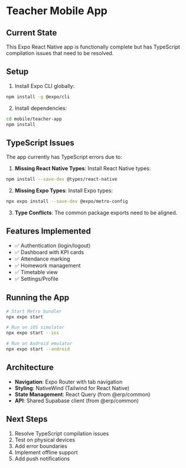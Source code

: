 # Teacher Mobile App

## Current State

This Expo React Native app is functionally complete but has TypeScript compilation issues that need to be resolved.

## Setup

1. Install Expo CLI globally:
```bash
npm install -g @expo/cli
```

2. Install dependencies:
```bash
cd mobile/teacher-app
npm install
```

## TypeScript Issues

The app currently has TypeScript errors due to:

1. **Missing React Native Types**: Install React Native types:
```bash
npm install --save-dev @types/react-native
```

2. **Missing Expo Types**: Install Expo types:
```bash
npx expo install --save-dev @expo/metro-config
```

3. **Type Conflicts**: The common package exports need to be aligned.

## Features Implemented

- ✅ Authentication (login/logout)
- ✅ Dashboard with KPI cards
- ✅ Attendance marking
- ✅ Homework management
- ✅ Timetable view
- ✅ Settings/Profile

## Running the App

```bash
# Start Metro bundler
npx expo start

# Run on iOS simulator
npx expo start --ios

# Run on Android emulator
npx expo start --android
```

## Architecture

- **Navigation**: Expo Router with tab navigation
- **Styling**: NativeWind (Tailwind for React Native)
- **State Management**: React Query (from @erp/common)
- **API**: Shared Supabase client (from @erp/common)

## Next Steps

1. Resolve TypeScript compilation issues
2. Test on physical devices
3. Add error boundaries
4. Implement offline support
5. Add push notifications 